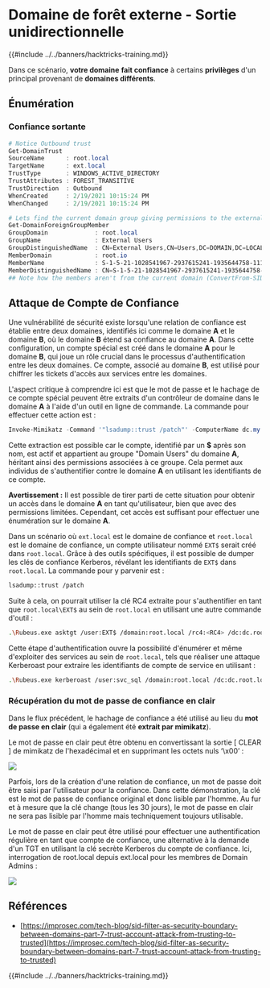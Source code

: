 # Domaine de forêt externe - Sortie unidirectionnelle

{{#include ../../banners/hacktricks-training.md}}

Dans ce scénario, **votre domaine** **fait confiance** à certains **privilèges** d'un principal provenant de **domaines différents**.

## Énumération

### Confiance sortante
```powershell
# Notice Outbound trust
Get-DomainTrust
SourceName      : root.local
TargetName      : ext.local
TrustType       : WINDOWS_ACTIVE_DIRECTORY
TrustAttributes : FOREST_TRANSITIVE
TrustDirection  : Outbound
WhenCreated     : 2/19/2021 10:15:24 PM
WhenChanged     : 2/19/2021 10:15:24 PM

# Lets find the current domain group giving permissions to the external domain
Get-DomainForeignGroupMember
GroupDomain             : root.local
GroupName               : External Users
GroupDistinguishedName  : CN=External Users,CN=Users,DC=DOMAIN,DC=LOCAL
MemberDomain            : root.io
MemberName              : S-1-5-21-1028541967-2937615241-1935644758-1115
MemberDistinguishedName : CN=S-1-5-21-1028541967-2937615241-1935644758-1115,CN=ForeignSecurityPrincipals,DC=DOMAIN,DC=LOCAL
## Note how the members aren't from the current domain (ConvertFrom-SID won't work)
```
## Attaque de Compte de Confiance

Une vulnérabilité de sécurité existe lorsqu'une relation de confiance est établie entre deux domaines, identifiés ici comme le domaine **A** et le domaine **B**, où le domaine **B** étend sa confiance au domaine **A**. Dans cette configuration, un compte spécial est créé dans le domaine **A** pour le domaine **B**, qui joue un rôle crucial dans le processus d'authentification entre les deux domaines. Ce compte, associé au domaine **B**, est utilisé pour chiffrer les tickets d'accès aux services entre les domaines.

L'aspect critique à comprendre ici est que le mot de passe et le hachage de ce compte spécial peuvent être extraits d'un contrôleur de domaine dans le domaine **A** à l'aide d'un outil en ligne de commande. La commande pour effectuer cette action est :
```powershell
Invoke-Mimikatz -Command '"lsadump::trust /patch"' -ComputerName dc.my.domain.local
```
Cette extraction est possible car le compte, identifié par un **$** après son nom, est actif et appartient au groupe "Domain Users" du domaine **A**, héritant ainsi des permissions associées à ce groupe. Cela permet aux individus de s'authentifier contre le domaine **A** en utilisant les identifiants de ce compte.

**Avertissement :** Il est possible de tirer parti de cette situation pour obtenir un accès dans le domaine **A** en tant qu'utilisateur, bien que avec des permissions limitées. Cependant, cet accès est suffisant pour effectuer une énumération sur le domaine **A**.

Dans un scénario où `ext.local` est le domaine de confiance et `root.local` est le domaine de confiance, un compte utilisateur nommé `EXT$` serait créé dans `root.local`. Grâce à des outils spécifiques, il est possible de dumper les clés de confiance Kerberos, révélant les identifiants de `EXT$` dans `root.local`. La commande pour y parvenir est :
```bash
lsadump::trust /patch
```
Suite à cela, on pourrait utiliser la clé RC4 extraite pour s'authentifier en tant que `root.local\EXT$` au sein de `root.local` en utilisant une autre commande d'outil :
```bash
.\Rubeus.exe asktgt /user:EXT$ /domain:root.local /rc4:<RC4> /dc:dc.root.local /ptt
```
Cette étape d'authentification ouvre la possibilité d'énumérer et même d'exploiter des services au sein de `root.local`, tels que réaliser une attaque Kerberoast pour extraire les identifiants de compte de service en utilisant :
```bash
.\Rubeus.exe kerberoast /user:svc_sql /domain:root.local /dc:dc.root.local
```
### Récupération du mot de passe de confiance en clair

Dans le flux précédent, le hachage de confiance a été utilisé au lieu du **mot de passe en clair** (qui a également été **extrait par mimikatz**).

Le mot de passe en clair peut être obtenu en convertissant la sortie \[ CLEAR ] de mimikatz de l'hexadécimal et en supprimant les octets nuls ‘\x00’ :

![](<../../images/image (938).png>)

Parfois, lors de la création d'une relation de confiance, un mot de passe doit être saisi par l'utilisateur pour la confiance. Dans cette démonstration, la clé est le mot de passe de confiance original et donc lisible par l'homme. Au fur et à mesure que la clé change (tous les 30 jours), le mot de passe en clair ne sera pas lisible par l'homme mais techniquement toujours utilisable.

Le mot de passe en clair peut être utilisé pour effectuer une authentification régulière en tant que compte de confiance, une alternative à la demande d'un TGT en utilisant la clé secrète Kerberos du compte de confiance. Ici, interrogation de root.local depuis ext.local pour les membres de Domain Admins :

![](<../../images/image (792).png>)

## Références

- [https://improsec.com/tech-blog/sid-filter-as-security-boundary-between-domains-part-7-trust-account-attack-from-trusting-to-trusted](https://improsec.com/tech-blog/sid-filter-as-security-boundary-between-domains-part-7-trust-account-attack-from-trusting-to-trusted)

{{#include ../../banners/hacktricks-training.md}}

